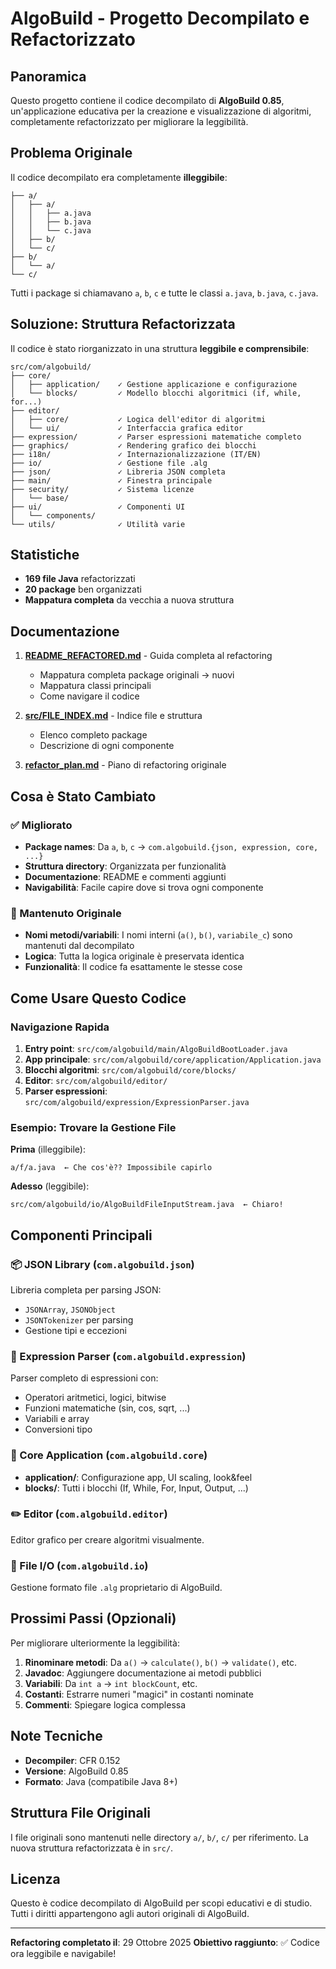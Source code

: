 # AlgoBuild - Progetto Decompilato e Refactorizzato

## Panoramica

Questo progetto contiene il codice decompilato di **AlgoBuild 0.85**, un'applicazione educativa per la creazione e visualizzazione di algoritmi, completamente refactorizzato per migliorare la leggibilità.

## Problema Originale

Il codice decompilato era completamente **illeggibile**:
```
├── a/
│   ├── a/
│   │   ├── a.java
│   │   ├── b.java
│   │   └── c.java
│   ├── b/
│   └── c/
├── b/
│   └── a/
└── c/
```

Tutti i package si chiamavano `a`, `b`, `c` e tutte le classi `a.java`, `b.java`, `c.java`.

## Soluzione: Struttura Refactorizzata

Il codice è stato riorganizzato in una struttura **leggibile e comprensibile**:

```
src/com/algobuild/
├── core/
│   ├── application/    ✓ Gestione applicazione e configurazione
│   └── blocks/         ✓ Modello blocchi algoritmici (if, while, for...)
├── editor/
│   ├── core/           ✓ Logica dell'editor di algoritmi
│   └── ui/             ✓ Interfaccia grafica editor
├── expression/         ✓ Parser espressioni matematiche completo
├── graphics/           ✓ Rendering grafico dei blocchi
├── i18n/               ✓ Internazionalizzazione (IT/EN)
├── io/                 ✓ Gestione file .alg
├── json/               ✓ Libreria JSON completa
├── main/               ✓ Finestra principale
├── security/           ✓ Sistema licenze
│   └── base/
├── ui/                 ✓ Componenti UI
│   └── components/
└── utils/              ✓ Utilità varie
```

## Statistiche

- **169 file Java** refactorizzati
- **20 package** ben organizzati
- **Mappatura completa** da vecchia a nuova struttura

## Documentazione

1. **[README_REFACTORED.md](README_REFACTORED.md)** - Guida completa al refactoring
   - Mappatura completa package originali → nuovi
   - Mappatura classi principali
   - Come navigare il codice

2. **[src/FILE_INDEX.md](src/FILE_INDEX.md)** - Indice file e struttura
   - Elenco completo package
   - Descrizione di ogni componente

3. **[refactor_plan.md](refactor_plan.md)** - Piano di refactoring originale

## Cosa è Stato Cambiato

### ✅ Migliorato
- **Package names**: Da `a`, `b`, `c` → `com.algobuild.{json, expression, core, ...}`
- **Struttura directory**: Organizzata per funzionalità
- **Documentazione**: README e commenti aggiunti
- **Navigabilità**: Facile capire dove si trova ogni componente

### 📝 Mantenuto Originale
- **Nomi metodi/variabili**: I nomi interni (`a()`, `b()`, `variabile_c`) sono mantenuti dal decompilato
- **Logica**: Tutta la logica originale è preservata identica
- **Funzionalità**: Il codice fa esattamente le stesse cose

## Come Usare Questo Codice

### Navigazione Rapida

1. **Entry point**: `src/com/algobuild/main/AlgoBuildBootLoader.java`
2. **App principale**: `src/com/algobuild/core/application/Application.java`
3. **Blocchi algoritmi**: `src/com/algobuild/core/blocks/`
4. **Editor**: `src/com/algobuild/editor/`
5. **Parser espressioni**: `src/com/algobuild/expression/ExpressionParser.java`

### Esempio: Trovare la Gestione File

**Prima** (illeggibile):
```
a/f/a.java  ← Che cos'è?? Impossibile capirlo
```

**Adesso** (leggibile):
```
src/com/algobuild/io/AlgoBuildFileInputStream.java  ← Chiaro!
```

## Componenti Principali

### 📦 JSON Library (`com.algobuild.json`)
Libreria completa per parsing JSON:
- `JSONArray`, `JSONObject`
- `JSONTokenizer` per parsing
- Gestione tipi e eccezioni

### 🧮 Expression Parser (`com.algobuild.expression`)
Parser completo di espressioni con:
- Operatori aritmetici, logici, bitwise
- Funzioni matematiche (sin, cos, sqrt, ...)
- Variabili e array
- Conversioni tipo

### 🎨 Core Application (`com.algobuild.core`)
- **application/**: Configurazione app, UI scaling, look&feel
- **blocks/**: Tutti i blocchi (If, While, For, Input, Output, ...)

### ✏️ Editor (`com.algobuild.editor`)
Editor grafico per creare algoritmi visualmente.

### 💾 File I/O (`com.algobuild.io`)
Gestione formato file `.alg` proprietario di AlgoBuild.

## Prossimi Passi (Opzionali)

Per migliorare ulteriormente la leggibilità:

1. **Rinominare metodi**: Da `a()` → `calculate()`, `b()` → `validate()`, etc.
2. **Javadoc**: Aggiungere documentazione ai metodi pubblici
3. **Variabili**: Da `int a` → `int blockCount`, etc.
4. **Costanti**: Estrarre numeri "magici" in costanti nominate
5. **Commenti**: Spiegare logica complessa

## Note Tecniche

- **Decompiler**: CFR 0.152
- **Versione**: AlgoBuild 0.85
- **Formato**: Java (compatibile Java 8+)

## Struttura File Originali

I file originali sono mantenuti nelle directory `a/`, `b/`, `c/` per riferimento.
La nuova struttura refactorizzata è in `src/`.

## Licenza

Questo è codice decompilato di AlgoBuild per scopi educativi e di studio.
Tutti i diritti appartengono agli autori originali di AlgoBuild.

---

**Refactoring completato il**: 29 Ottobre 2025
**Obiettivo raggiunto**: ✅ Codice ora leggibile e navigabile!
